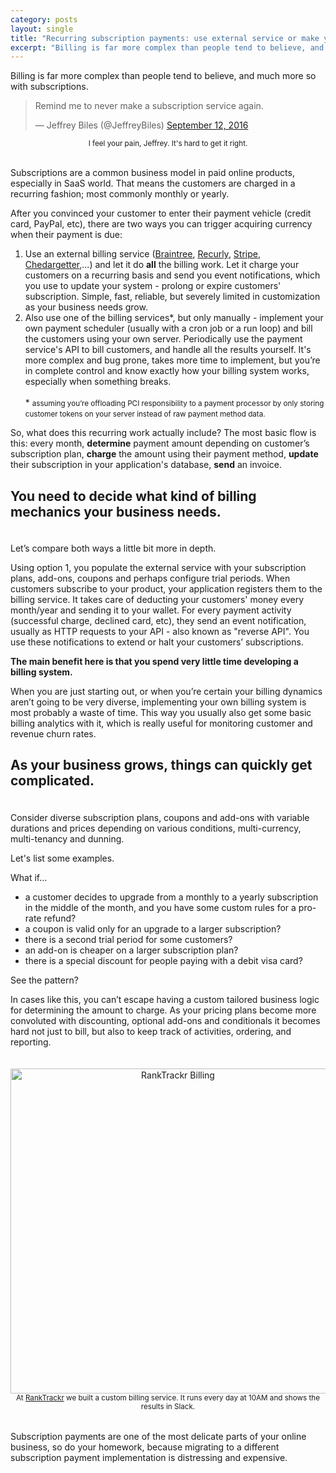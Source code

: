 ```yaml
---
category: posts
layout: single
title: "Recurring subscription payments: use external service or make your own?"
excerpt: "Billing is far more complex than people tend to believe, and much more so with subscriptions."
---
```


Billing is far more complex than people tend to believe, and much more so with subscriptions.

<blockquote class="twitter-tweet tw-align-center" data-lang="en"><p lang="en" dir="ltr">Remind me to never make a subscription service again.</p>&mdash; Jeffrey Biles (@JeffreyBiles) <a href="https://twitter.com/JeffreyBiles/status/775371558768390144">September 12, 2016</a></blockquote>
<script async src="//platform.twitter.com/widgets.js" charset="utf-8"></script>
<center><small>I feel your pain, Jeffrey. It's hard to get it right.</small></center><br>

Subscriptions are a common business model in paid online products, especially in SaaS world. That means the customers are charged in a recurring fashion; most commonly monthly or yearly.

After you convinced your customer to enter their payment vehicle (credit card, PayPal, etc), there are two ways you can trigger acquiring currency when their payment is due:

1. Use an external billing service ([Braintree](https://www.braintreegateway.com/), [Recurly](https://recurly.com/product/), [Stripe](https://stripe.com), [Chedargetter](https://cheddargetter.com/),...) and let it do **all** the billing work. Let it charge your customers on a recurring basis and send you event notifications, which you use to update your system - prolong or expire customers' subscription. Simple, fast, reliable, but severely limited in customization as your business needs grow.
2. Also use one of the billing services*, but only manually - implement your own payment scheduler (usually with a cron job or a run loop) and bill the customers using your own server. Periodically use the payment service's API to bill customers, and handle all the results yourself. It's more complex and bug prone, takes more time to implement, but you’re in complete control and know exactly how your billing system works, especially when something breaks.
<br><br><span>*</span> <small>assuming you’re offloading PCI responsibility to a payment processor by only storing customer tokens on your server instead of raw payment method data. </small>
&nbsp;

So, what does this recurring work actually include? The most basic flow is this: every month, **determine** payment amount depending on customer’s subscription plan, **charge** the amount using their payment method, **update** their subscription in your application's database, **send** an invoice.

## You need to decide what kind of billing mechanics your business needs.

<span style="margin-top: 20px; display: inline-block;">Let’s compare both ways a little bit more in depth.</span>

Using option 1, you populate the external service with your subscription plans, add-ons, coupons and perhaps configure trial periods. When customers subscribe to your product, your application registers them to the billing service. It takes care of deducting your customers' money every month/year and sending it to your wallet. For every payment activity (successful charge, declined card, etc), they send an event notification, usually as HTTP requests to your API - also known as "reverse API". You use these notifications to extend or halt your customers’ subscriptions.

**The main benefit here is that you spend very little time developing a billing system.**

When you are just starting out, or when you’re certain your billing dynamics aren’t going to be very diverse, implementing your own billing system is most probably a waste of time. This way you usually also get some basic billing analytics with it, which is really useful for monitoring customer and revenue churn rates.

## As your business grows, things can quickly get complicated.

<span style="margin-top: 20px; display: inline-block;">Consider diverse subscription plans, coupons and add-ons with variable durations and prices depending on various conditions, multi-currency, multi-tenancy and dunning.</span>

Let's list some examples.

What if...

- a customer decides to upgrade from a monthly to a yearly subscription in the middle of the month, and you have some custom rules for a pro-rate refund?
- a coupon is valid only for an upgrade to a larger subscription?
- there is a second trial period for some customers?
- an add-on is cheaper on a larger subscription plan?
- there is a special discount for people paying with a debit visa card?

See the pattern?

In cases like this, you can’t escape having a custom tailored business logic for determining the amount to charge. As your pricing plans become more convoluted with discounting, optional add-ons and conditionals it becomes hard not just to bill, but also to keep track of activities, ordering, and reporting.

<center><img src="http://i.imgur.com/cLU8h3D.png" alt="RankTrackr Billing" title="RankTrackr billing" style="width: 520px; margin-top: 20px;"></center>
<center><small>At <a href="http://ranktrackr.com">RankTrackr</a> we built a custom billing service. It runs every day at 10AM and shows the results in Slack. </small></center>

<br>
<span style="margin-top: 15px; display: block;">Subscription payments are one of the most delicate parts of your online business, so do your homework, because migrating to a different subscription payment implementation is distressing and expensive.</span>
